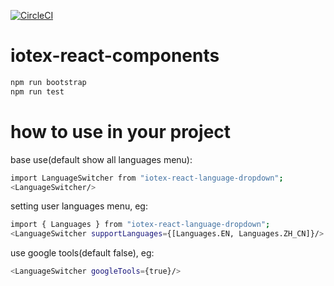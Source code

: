 [![CircleCI](https://circleci.com/gh/iotexproject/iotex-react-components.svg?style=svg)](https://circleci.com/gh/iotexproject/iotex-react-components)

# iotex-react-components

```bash
npm run bootstrap
npm run test
```

# how to use in your project

base use(default show all languages menu):

```bash
import LanguageSwitcher from "iotex-react-language-dropdown";
<LanguageSwitcher/>
```

setting user languages menu, eg:

```bash
import { Languages } from "iotex-react-language-dropdown";
<LanguageSwitcher supportLanguages={[Languages.EN, Languages.ZH_CN]}/>
```

use google tools(default false), eg:

```bash
<LanguageSwitcher googleTools={true}/>
```
